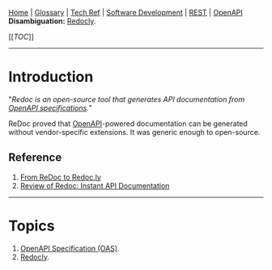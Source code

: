 [Home](/Slalom-LLC/Slalom-Consulting) | [Glossary](/Glossary) | [Tech Ref](/Tech-Ref) | [Software Development](/Tech-Ref/Software-Development) | [REST](/Tech-Ref/Software-Development/REST-\(Representational-State-Transfer\)) | [OpenAPI](/Tech-Ref/Software-Development/REST-\(Representational-State-Transfer\)/OAS-\(OpenAPI-Specification\))
**Disambiguation:** [Redocly](/Tech-Ref/Software-Development/REST-\(Representational-State-Transfer\)/OAS-\(OpenAPI-Specification\)/Redocly).

[[_TOC_]]

---
# Introduction
"_Redoc is an open-source tool that generates API documentation from [OpenAPI specifications](/Tech-Ref/Software-Development/REST-\(Representational-State-Transfer\)/OAS-\(OpenAPI-Specification\))._" 

ReDoc proved that [OpenAPI](/Tech-Ref/Software-Development/REST-\(Representational-State-Transfer\)/OAS-\(OpenAPI-Specification\))-powered documentation can be generated without vendor-specific extensions. It was generic enough to open-source.

## Reference
1. [From ReDoc to Redoc.ly](https://redoc.ly/blog/from-redoc-to-redocly/)
1. [Review of Redoc: Instant API Documentation](https://nordicapis.com/review-of-redoc-instant-api-documentation/)

---
# Topics
1. [OpenAPI Specification (OAS)](/Tech-Ref/Software-Development/REST-\(Representational-State-Transfer\)/OAS-\(OpenAPI-Specification\)).
1. [Redocly](/Tech-Ref/Software-Development/REST-\(Representational-State-Transfer\)/OAS-\(OpenAPI-Specification\)/Redocly).

